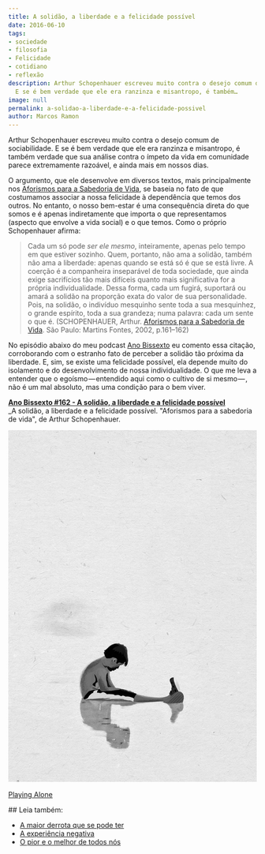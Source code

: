 ```yaml
---
title: A solidão, a liberdade e a felicidade possível
date: 2016-06-10
tags:
- sociedade
- filosofia
- Felicidade
- cotidiano
- reflexão
description: Arthur Schopenhauer escreveu muito contra o desejo comum de sociabilidade.
  E se é bem verdade que ele era ranzinza e misantropo, é também…
image: null
permalink: a-solidao-a-liberdade-e-a-felicidade-possivel
author: Marcos Ramon
---
```

Arthur Schopenhauer escreveu muito contra o desejo comum de sociabilidade. E se é bem verdade que ele era ranzinza e misantropo, é também verdade que sua análise contra o ímpeto da vida em comunidade parece extremamente razoável, e ainda mais em nossos dias.

O argumento, que ele desenvolve em diversos textos, mais principalmente nos [Aforismos para a Sabedoria de Vida](http://amzn.to/1UHQBZu), se baseia no fato de que costumamos associar a nossa felicidade à dependência que temos dos outros. No entanto, o nosso bem-estar é uma consequência direta do que somos e é apenas indiretamente que importa o que representamos (aspecto que envolve a vida social) e o que temos. Como o próprio Schopenhauer afirma:

> Cada um só pode _ser ele mesmo_, inteiramente, apenas pelo tempo em que estiver sozinho. Quem, portanto, não ama a solidão, também não ama a liberdade: apenas quando se está só é que se está livre. A coerção é a companheira inseparável de toda sociedade, que ainda exige sacrifícios tão mais difíceis quanto mais significativa for a própria individualidade. Dessa forma, cada um fugirá, suportará ou amará a solidão na proporção exata do valor de sua personalidade. Pois, na solidão, o indivíduo mesquinho sente toda a sua mesquinhez, o grande espírito, toda a sua grandeza; numa palavra: cada um sente o que é. (SCHOPENHAUER, Arthur. [Aforismos para a Sabedoria de Vida](http://amzn.to/1UHQBZu). São Paulo: Martins Fontes, 2002, p.161–162)

No episódio abaixo do meu podcast [Ano Bissexto](http://www.marcosramon.net/ano-bissexto/) eu comento essa citação, corroborando com o estranho fato de perceber a solidão tão próxima da liberdade. E, sim, se existe uma felicidade possível, ela depende muito do isolamento e do desenvolvimento de nossa individualidade. O que me leva a entender que o egoísmo — entendido aqui como o cultivo de si mesmo — , não é um mal absoluto, mas uma condição para o bem viver.

**[Ano Bissexto #162 - A solidão, a liberdade e a felicidade possível](http://www.marcosramon.net/ano-bissexto/162-a-solidao-a-liberdade-e-a-felicidade-possivel)**  
_A solidão, a liberdade e a felicidade possível. "Aforismos para a sabedoria de vida", de Arthur Schopenhauer.

<img src="/assets/img/a-solidão,-a-liberdade-e-a-felicidade-possível-medium.jpeg">

[Playing Alone](http://minimalsky.tumblr.com/post/145292811897/playing-alone)


<div class="leia-tambem" markdown="1">
## Leia também:

- <a href="/a-maior-derrota-que-se-pode-ter">A maior derrota que se pode ter</a>
- <a href="/a-experiencia-negativa">A experiência negativa</a>
- <a href="/o-pior-e-o-melhor-de-todos-nos">O pior e o melhor de todos nós</a>
</div>
